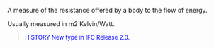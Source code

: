 ﻿A measure of the resistance offered by a body to the flow of energy.

Usually measured in m2 Kelvin/Watt.

> <font size="-1" color="#0000FF">HISTORY New type in IFC Release 2.0.
</font>